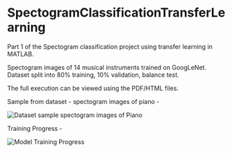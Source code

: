 # SpectogramClassificationTransferLearning
Part 1 of the Spectogram classification project using transfer learning in MATLAB.

Spectogram images of 14 musical instruments trained on GoogLeNet.
Dataset split into 80% training, 10% validation, balance test.

The full execution can be viewed using the PDF/HTML files.

Sample from dataset - spectogram images of piano -

![Dataset sample spectogram images of Piano](https://github.com/khush777/SpectogramClassificationTransferLearning/blob/main/images/painoSample.PNG)

Training Progress - 

![Model Training Progress](https://github.com/khush777/SpectogramClassificationTransferLearning/blob/main/images/trp.PNG)
